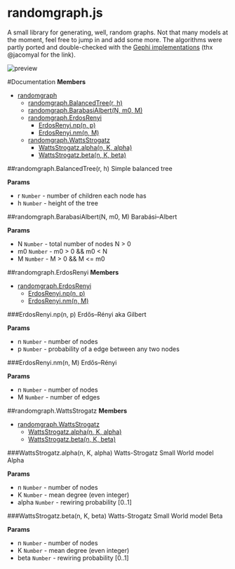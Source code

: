 randomgraph.js
==============

A small library for generating, well, random graphs. Not that many
models at the moment, feel free to jump in and add some more. The algorithms
were partly ported and double-checked with the [Gephi implementations](https://github.com/cbartosiak/gephi-plugins/tree/complex-generators/ComplexGeneratorPlugin/src/org/gephi/io/complexgenerator/plugin) (thx @jacomyal for the link).

![preview](http://vis4.net/tmp/screenshots/screenshot%202013-10-17%20um%2016.55.10.png)

<a name="randomgraph"></a>
#Documentation
**Members**

* [randomgraph](#randomgraph)
  * [randomgraph.BalancedTree(r, h)](#randomgraph.BalancedTree)
  * [randomgraph.BarabasiAlbert(N, m0, M)](#randomgraph.BarabasiAlbert)
  * [randomgraph.ErdosRenyi](#randomgraph.ErdosRenyi)
    * [ErdosRenyi.np(n, p)](#randomgraph.ErdosRenyi.np)
    * [ErdosRenyi.nm(n, M)](#randomgraph.ErdosRenyi.nm)
  * [randomgraph.WattsStrogatz](#randomgraph.WattsStrogatz)
    * [WattsStrogatz.alpha(n, K, alpha)](#randomgraph.WattsStrogatz.alpha)
    * [WattsStrogatz.beta(n, K, beta)](#randomgraph.WattsStrogatz.beta)

<a name="randomgraph.BalancedTree"></a>
##randomgraph.BalancedTree(r, h)
Simple balanced tree

**Params**

- r `Number` - number of children each node has  
- h `Number` - height of the tree  

<a name="randomgraph.BarabasiAlbert"></a>
##randomgraph.BarabasiAlbert(N, m0, M)
Barabási–Albert

**Params**

- N `Number` - total number of nodes  N  > 0  
- m0 `Number` - m0 > 0 && m0 <  N  
- M `Number` - M  > 0 && M  <= m0  

<a name="randomgraph.ErdosRenyi"></a>
##randomgraph.ErdosRenyi
**Members**

* [randomgraph.ErdosRenyi](#randomgraph.ErdosRenyi)
  * [ErdosRenyi.np(n, p)](#randomgraph.ErdosRenyi.np)
  * [ErdosRenyi.nm(n, M)](#randomgraph.ErdosRenyi.nm)

<a name="randomgraph.ErdosRenyi.np"></a>
###ErdosRenyi.np(n, p)
Erdős–Rényi aka Gilbert

**Params**

- n `Number` - number of nodes  
- p `Number` - probability of a edge between any two nodes  

<a name="randomgraph.ErdosRenyi.nm"></a>
###ErdosRenyi.nm(n, M)
Erdős–Rényi

**Params**

- n `Number` - number of nodes  
- M `Number` - number of edges  

<a name="randomgraph.WattsStrogatz"></a>
##randomgraph.WattsStrogatz
**Members**

* [randomgraph.WattsStrogatz](#randomgraph.WattsStrogatz)
  * [WattsStrogatz.alpha(n, K, alpha)](#randomgraph.WattsStrogatz.alpha)
  * [WattsStrogatz.beta(n, K, beta)](#randomgraph.WattsStrogatz.beta)

<a name="randomgraph.WattsStrogatz.alpha"></a>
###WattsStrogatz.alpha(n, K, alpha)
Watts-Strogatz Small World model Alpha

**Params**

- n `Number` - number of nodes  
- K `Number` - mean degree (even integer)  
- alpha `Number` - rewiring probability [0..1]  

<a name="randomgraph.WattsStrogatz.beta"></a>
###WattsStrogatz.beta(n, K, beta)
Watts-Strogatz Small World model Beta

**Params**

- n `Number` - number of nodes  
- K `Number` - mean degree (even integer)  
- beta `Number` - rewiring probability [0..1]  
